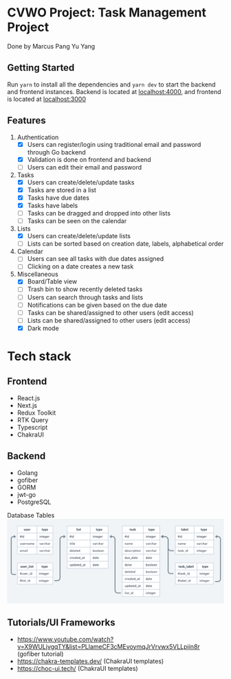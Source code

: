 # CVWO Project: Task Management Project

Done by Marcus Pang Yu Yang

## Getting Started

Run `yarn` to install all the dependencies and `yarn dev` to start the backend and frontend instances. Backend is located at [localhost:4000](localhost:4000), and frontend is located at [localhost:3000](localhost:3000)

## Features

1. Authentication
   - [x] Users can register/login using traditional email and password through Go backend
   - [x] Validation is done on frontend and backend
   - [ ] Users can edit their email and password
2. Tasks
   - [x] Users can create/delete/update tasks
   - [x] Tasks are stored in a list
   - [x] Tasks have due dates
   - [x] Tasks have labels
   - [ ] Tasks can be dragged and dropped into other lists
   - [ ] Tasks can be seen on the calendar
3. Lists
   - [x] Users can create/delete/update lists
   - [ ] Lists can be sorted based on creation date, labels, alphabetical order
4. Calendar
   - [ ] Users can see all tasks with due dates assigned
   - [ ] Clicking on a date creates a new task
5. Miscellaneous
   - [x] Board/Table view
   - [ ] Trash bin to show recently deleted tasks
   - [ ] Users can search through tasks and lists
   - [ ] Notifications can be given based on the due date
   - [ ] Tasks can be shared/assigned to other users (edit access)
   - [ ] Lists can be shared/assigned to other users (edit access)
   - [x] Dark mode

# Tech stack

## Frontend

- React.js
- Next.js
- Redux Toolkit
- RTK Query
- Typescript
- ChakraUI

## Backend

- Golang
- gofiber
- GORM
- jwt-go
- PostgreSQL

Database Tables
![Database Tables](./database_tables.png)

## Tutorials/UI Frameworks

- https://www.youtube.com/watch?v=X9WULjvgqTY&list=PLlameCF3cMEvoymqJrVrvwx5VLLpjin8r (gofiber tutorial)
- https://chakra-templates.dev/ (ChakraUI templates)
- https://choc-ui.tech/ (ChakraUI templates)
